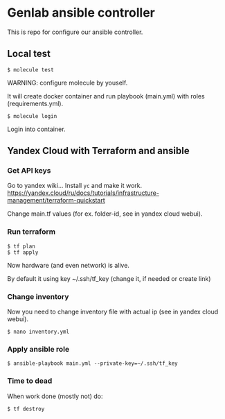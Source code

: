 # Genlab ansible controller

This is repo for configure our ansible controller.

## Local test

```
$ molecule test
```
WARNING: configure molecule by youself.

It will create docker container and run playbook (main.yml) with roles (requirements.yml).

```
$ molecule login
```
Login into container.

## Yandex Cloud with Terraform and ansible

### Get API keys

Go to yandex wiki... Install `yc` and make it work.
https://yandex.cloud/ru/docs/tutorials/infrastructure-management/terraform-quickstart

Change main.tf values (for ex. folder-id, see in yandex cloud webui).

### Run terraform

```
$ tf plan
$ tf apply
```

Now hardware (and even network) is alive.

By default it using key ~/.ssh/tf_key (change it, if needed or create link)

### Change inventory

Now you need to change inventory file with actual ip (see in yandex cloud webui).

```
$ nano inventory.yml
```

### Apply ansible role

```
$ ansible-playbook main.yml --private-key=~/.ssh/tf_key
```

### Time to dead

When work done (mostly not) do:
```
$ tf destroy
```
